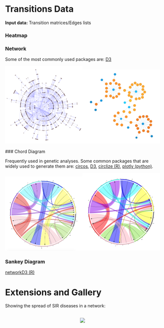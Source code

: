 # Transitions Data

**Input data:** Transition matrices/Edges lists

### Heatmap

### Network

Some of the most commonly used packages are: [D3](https://beta.observablehq.com/@mbostock/disjoint-force-directed-graph)

<img src="./media/network.png" width="50%"><a href="./media/uninterpretableChain.html"><img src="./media/chain.png" width="50%"></a>

### Chord Diagram

Frequently used in genetic analyses. Some common packages that are widely used to generate them are: [circos](http://www.circos.ca), [D3](https://beta.observablehq.com/@mbostock/d3-chord-diagram), [circlize (R)](https://beta.observablehq.com/), [plotly (python)](https://plot.ly/python/filled-chord-diagram/).

<img src="./media/chord_Baseline.png" width="50%"><img src="./media/chord_ATSB.png" width="50%">

### Sankey Diagram

[networkD3 (R)](https://www.r-graph-gallery.com/sankey-diagram/)

# Extensions and Gallery

Showing the spread of SIR diseases in a network:

<br>
<center><img src="./media/SPA.gif" width="50%"></center>
<br>
